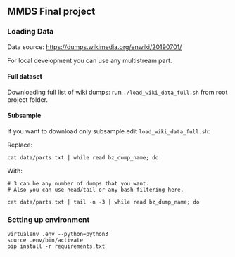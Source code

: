
## MMDS Final project

### Loading Data

Data source: https://dumps.wikimedia.org/enwiki/20190701/

For local development you can use any multistream part.
#### Full dataset
Downloading full list of wiki dumps: run `./load_wiki_data_full.sh` from root project folder. 

#### Subsample
If you want to download only subsample edit `load_wiki_data_full.sh`:

Replace:
```
cat data/parts.txt | while read bz_dump_name; do
```
With:
```
# 3 can be any number of dumps that you want. 
# Also you can use head/tail or any bash filtering here.

cat data/parts.txt | tail -n -3 | while read bz_dump_name; do
```



### Setting up environment

```
virtualenv .env --python=python3
source .env/bin/activate
pip install -r requirements.txt
```
